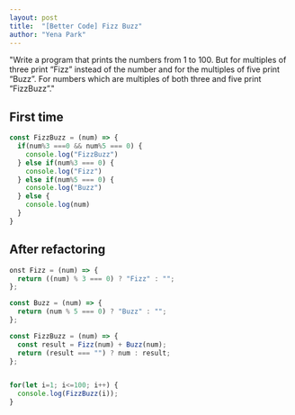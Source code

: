 ```yaml
---
layout: post
title:  "[Better Code] Fizz Buzz"
author: "Yena Park"
---
```


"Write a program that prints the numbers from 1 to 100. But for multiples of three print “Fizz” instead of the number and for the multiples of five print “Buzz”. For numbers which are multiples of both three and five print “FizzBuzz”."

## First time 
```javascript
const FizzBuzz = (num) => {
  if(num%3 ===0 && num%5 === 0) {
    console.log("FizzBuzz")
  } else if(num%3 === 0) {
    console.log("Fizz")
  } else if(num%5 === 0) {
    console.log("Buzz")
  } else {
    console.log(num)
  } 
}
```

## After refactoring
```javascript
onst Fizz = (num) => {
  return ((num) % 3 === 0) ? "Fizz" : "";
};

const Buzz = (num) => {
  return (num % 5 === 0) ? "Buzz" : "";
};

const FizzBuzz = (num) => {
  const result = Fizz(num) + Buzz(num);
  return (result === "") ? num : result;
};


for(let i=1; i<=100; i++) {
  console.log(FizzBuzz(i));
}
```
